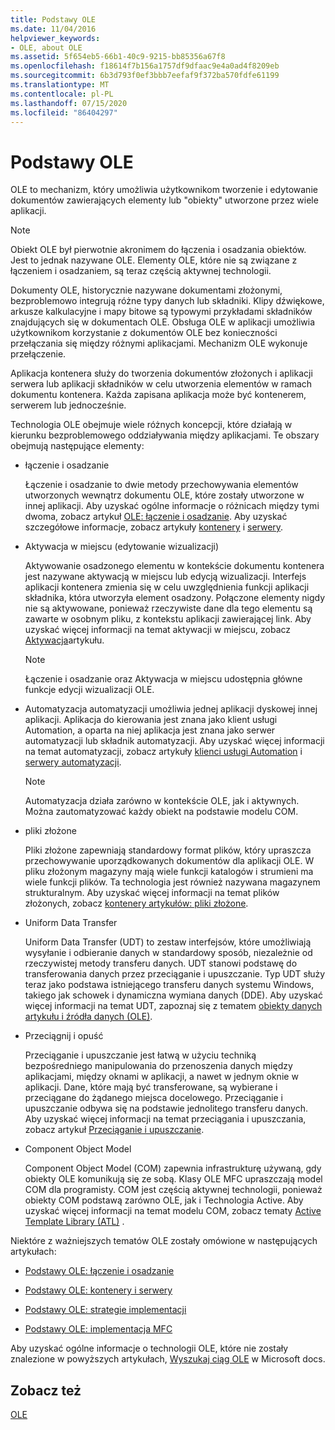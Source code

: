 ```yaml
---
title: Podstawy OLE
ms.date: 11/04/2016
helpviewer_keywords:
- OLE, about OLE
ms.assetid: 5f654eb5-66b1-40c9-9215-bb85356a67f8
ms.openlocfilehash: f18614f7b156a1757df9dfaac9e4a0ad4f8209eb
ms.sourcegitcommit: 6b3d793f0ef3bbb7eefaf9f372ba570fdfe61199
ms.translationtype: MT
ms.contentlocale: pl-PL
ms.lasthandoff: 07/15/2020
ms.locfileid: "86404297"
---
```

# <a name="ole-background"></a>Podstawy OLE

OLE to mechanizm, który umożliwia użytkownikom tworzenie i edytowanie dokumentów zawierających elementy lub "obiekty" utworzone przez wiele aplikacji.

> [!NOTE]
> Obiekt OLE był pierwotnie akronimem do łączenia i osadzania obiektów. Jest to jednak nazywane OLE. Elementy OLE, które nie są związane z łączeniem i osadzaniem, są teraz częścią aktywnej technologii.

Dokumenty OLE, historycznie nazywane dokumentami złożonymi, bezproblemowo integrują różne typy danych lub składniki. Klipy dźwiękowe, arkusze kalkulacyjne i mapy bitowe są typowymi przykładami składników znajdujących się w dokumentach OLE. Obsługa OLE w aplikacji umożliwia użytkownikom korzystanie z dokumentów OLE bez konieczności przełączania się między różnymi aplikacjami. Mechanizm OLE wykonuje przełączenie.

Aplikacja kontenera służy do tworzenia dokumentów złożonych i aplikacji serwera lub aplikacji składników w celu utworzenia elementów w ramach dokumentu kontenera. Każda zapisana aplikacja może być kontenerem, serwerem lub jednocześnie.

Technologia OLE obejmuje wiele różnych koncepcji, które działają w kierunku bezproblemowego oddziaływania między aplikacjami. Te obszary obejmują następujące elementy:

- łączenie i osadzanie

   Łączenie i osadzanie to dwie metody przechowywania elementów utworzonych wewnątrz dokumentu OLE, które zostały utworzone w innej aplikacji. Aby uzyskać ogólne informacje o różnicach między tymi dwoma, zobacz artykuł [OLE: łączenie i osadzanie](ole-background-linking-and-embedding.md). Aby uzyskać szczegółowe informacje, zobacz artykuły [kontenery](containers.md) i [serwery](servers.md).

- Aktywacja w miejscu (edytowanie wizualizacji)

   Aktywowanie osadzonego elementu w kontekście dokumentu kontenera jest nazywane aktywacją w miejscu lub edycją wizualizacji. Interfejs aplikacji kontenera zmienia się w celu uwzględnienia funkcji aplikacji składnika, która utworzyła element osadzony. Połączone elementy nigdy nie są aktywowane, ponieważ rzeczywiste dane dla tego elementu są zawarte w osobnym pliku, z kontekstu aplikacji zawierającej link. Aby uzyskać więcej informacji na temat aktywacji w miejscu, zobacz [Aktywacja](activation-cpp.md)artykułu.

   > [!NOTE]
   > Łączenie i osadzanie oraz Aktywacja w miejscu udostępnia główne funkcje edycji wizualizacji OLE.

- Automatyzacja automatyzacji umożliwia jednej aplikacji dyskowej innej aplikacji. Aplikacja do kierowania jest znana jako klient usługi Automation, a oparta na niej aplikacja jest znana jako serwer automatyzacji lub składnik automatyzacji. Aby uzyskać więcej informacji na temat automatyzacji, zobacz artykuły [klienci usługi Automation](automation-clients.md) i [serwery automatyzacji](automation-servers.md).

   > [!NOTE]
   > Automatyzacja działa zarówno w kontekście OLE, jak i aktywnych. Można zautomatyzować każdy obiekt na podstawie modelu COM.

- pliki złożone

   Pliki złożone zapewniają standardowy format plików, który upraszcza przechowywanie uporządkowanych dokumentów dla aplikacji OLE. W pliku złożonym magazyny mają wiele funkcji katalogów i strumieni ma wiele funkcji plików. Ta technologia jest również nazywana magazynem strukturalnym. Aby uzyskać więcej informacji na temat plików złożonych, zobacz [kontenery artykułów: pliki złożone](containers-compound-files.md).

- Uniform Data Transfer

   Uniform Data Transfer (UDT) to zestaw interfejsów, które umożliwiają wysyłanie i odbieranie danych w standardowy sposób, niezależnie od rzeczywistej metody transferu danych. UDT stanowi podstawę do transferowania danych przez przeciąganie i upuszczanie. Typ UDT służy teraz jako podstawa istniejącego transferu danych systemu Windows, takiego jak schowek i dynamiczna wymiana danych (DDE). Aby uzyskać więcej informacji na temat UDT, zapoznaj się z tematem [obiekty danych artykułu i źródła danych (OLE)](data-objects-and-data-sources-ole.md).

- Przeciągnij i opuść

   Przeciąganie i upuszczanie jest łatwą w użyciu techniką bezpośredniego manipulowania do przenoszenia danych między aplikacjami, między oknami w aplikacji, a nawet w jednym oknie w aplikacji. Dane, które mają być transferowane, są wybierane i przeciągane do żądanego miejsca docelowego. Przeciąganie i upuszczanie odbywa się na podstawie jednolitego transferu danych. Aby uzyskać więcej informacji na temat przeciągania i upuszczania, zobacz artykuł [Przeciąganie i upuszczanie](drag-and-drop-ole.md).

- Component Object Model

   Component Object Model (COM) zapewnia infrastrukturę używaną, gdy obiekty OLE komunikują się ze sobą. Klasy OLE MFC upraszczają model COM dla programisty. COM jest częścią aktywnej technologii, ponieważ obiekty COM podstawą zarówno OLE, jak i Technologia Active. Aby uzyskać więcej informacji na temat modelu COM, zobacz tematy [Active Template Library (ATL)](../atl/active-template-library-atl-concepts.md) .

Niektóre z ważniejszych tematów OLE zostały omówione w następujących artykułach:

- [Podstawy OLE: łączenie i osadzanie](ole-background-linking-and-embedding.md)

- [Podstawy OLE: kontenery i serwery](ole-background-containers-and-servers.md)

- [Podstawy OLE: strategie implementacji](ole-background-implementation-strategies.md)

- [Podstawy OLE: implementacja MFC](ole-background-mfc-implementation.md)

Aby uzyskać ogólne informacje o technologii OLE, które nie zostały znalezione w powyższych artykułach, [Wyszukaj ciąg OLE](https://docs.microsoft.com/search/?terms=ole) w Microsoft docs.

## <a name="see-also"></a>Zobacz też

[OLE](ole-in-mfc.md)

